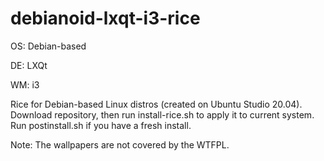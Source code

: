 # debianoid-lxqt-i3-rice

OS: Debian-based

DE: LXQt

WM: i3

Rice for Debian-based Linux distros (created on Ubuntu Studio 20.04). Download repository, then run install-rice.sh to apply it to current system. Run postinstall.sh if you have a fresh install.

Note: The wallpapers are not covered by the WTFPL.
